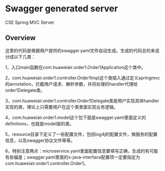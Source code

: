 # Swagger generated server

CSE Spring MVC Server


## Overview
这里的代码是根据用户提供的swagger.yaml文件自动生成。生成的代码总的来说分成以下几类：

1，入口main函数在com.huaweiair.order1.Order1Application这个类中。

2，com.huaweiair.order1.controller.Order1Impl这个类插入通过定义springmvc的annotation，拦截用户请求、解析参数，并将处理的handler代理给order1Delegate类。

3，com.huaweiair.order1.controller.Order1Delegate类是用户实现具体handler实现的类，理论上只需要用户在这个类里面实现业务逻辑。

4，com.huaweiair.order1.model这个包下面是swagger.yaml里面定义的definitions，也就是model层的类。

5，resource目录下定义了一些配置文件，包括log4j的配置文件，微服务的配置信息，以及swagger协议文件等等。

6，特别注意两点：microservice.yaml里面配置信息要填写正确，生成的有可能有些偏差；swagger.yaml里面的x-java-interface配置项一定要指定为com.huaweiair.order1.controller.Order1。